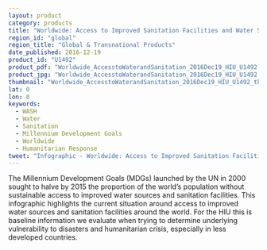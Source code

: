 ```yaml
---
layout: product
category: products
title: "Worldwide: Access to Improved Sanitation Facilities and Water Sources"
region_id: "global"
region_title: "Global & Transnational Products" 
date_published: 2016-12-19
product_id: "U1492"
product_pdf: "Worldwide_AccesstoWaterandSanitation_2016Dec19_HIU_U1492.pdf"
product_jpg: "Worldwide_AccesstoWaterandSanitation_2016Dec19_HIU_U1492.jpg"
thumbnail: "Worldwide_AccesstoWaterandSanitation_2016Dec19_HIU_U1492_thumb.jpg"
lat: 0
lon: 0
keywords:
  - WASH
  - Water
  - Sanitation
  - Millennium Development Goals
  - Worldwide
  - Humanitarian Response
tweet: "Infographic - Worldwide: Access to Improved Sanitation Facilities and Water Sources"
---
```

The Millennium Development Goals (MDGs) launched by the UN in 2000 sought to halve by 2015 the proportion of the world’s population without sustainable access to improved water sources and sanitation facilities. This infographic highlights the current situation around access to improved water sources and sanitation facilities around the world. For the HIU this is baseline information we evaluate when trying to determine underlying vulnerability to disasters and humanitarian crisis, especially in less developed countries. 

